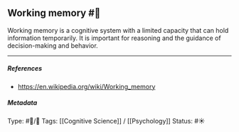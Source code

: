 ## Working memory  #🧠 

Working memory is a cognitive system with a limited capacity that can hold information temporarily. It is important for reasoning and the guidance of decision-making and behavior. 

___

##### References

- https://en.wikipedia.org/wiki/Working_memory

##### Metadata

Type: #🔵/🔵 
Tags: [[Cognitive Science]] / [[Psychology]]
Status: #☀️ 